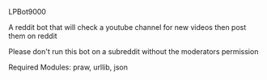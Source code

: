 LPBot9000

A reddit bot that will check a youtube channel for new videos then post them on reddit

Please don't run this bot on a subreddit without the moderators permission

Required Modules: praw, urllib, json

